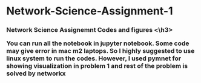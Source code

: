 # Network-Science-Assignment-1
<h3> Network Science Assignemnt Codes and figures <\h3>
<p> You can run all the notebook in jupyter notebook. Some code may give error in mac m2 laptops. So I highly suggested to use linux system to run the codes. However, I used pymnet for showing visualization in problem 1 and rest of the problem is solved by networkx  </p>
